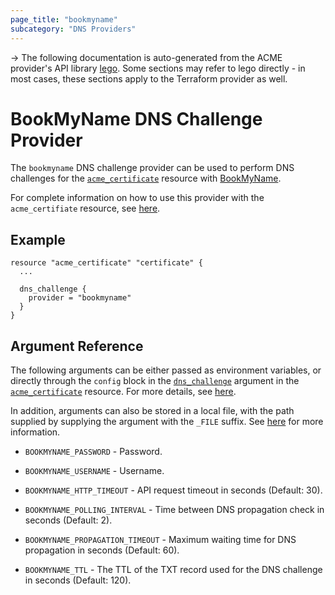 ```yaml
---
page_title: "bookmyname"
subcategory: "DNS Providers"
---
```


-> The following documentation is auto-generated from the ACME
provider's API library [lego](https://go-acme.github.io/lego/).  Some
sections may refer to lego directly - in most cases, these sections
apply to the Terraform provider as well.

# BookMyName DNS Challenge Provider

The `bookmyname` DNS challenge provider can be used to perform DNS challenges for
the [`acme_certificate`][resource-acme-certificate] resource with
[BookMyName](https://www.bookmyname.com/).

[resource-acme-certificate]: ../resources/certificate.md

For complete information on how to use this provider with the `acme_certifiate`
resource, see [here][resource-acme-certificate-dns-challenges].

[resource-acme-certificate-dns-challenges]: ../resources/certificate.md#using-dns-challenges

## Example

```hcl
resource "acme_certificate" "certificate" {
  ...

  dns_challenge {
    provider = "bookmyname"
  }
}
```
## Argument Reference

The following arguments can be either passed as environment variables, or
directly through the `config` block in the
[`dns_challenge`][resource-acme-certificate-dns-challenge-arg] argument in the
[`acme_certificate`][resource-acme-certificate] resource. For more details, see
[here][resource-acme-certificate-dns-challenges].

[resource-acme-certificate-dns-challenge-arg]: ../resources/certificate.md#dns_challenge

In addition, arguments can also be stored in a local file, with the path
supplied by supplying the argument with the `_FILE` suffix. See
[here][acme-certificate-file-arg-example] for more information.

[acme-certificate-file-arg-example]: ../resources/certificate.md#using-variable-files-for-provider-arguments

* `BOOKMYNAME_PASSWORD` - Password.
* `BOOKMYNAME_USERNAME` - Username.

* `BOOKMYNAME_HTTP_TIMEOUT` - API request timeout in seconds (Default: 30).
* `BOOKMYNAME_POLLING_INTERVAL` - Time between DNS propagation check in seconds (Default: 2).
* `BOOKMYNAME_PROPAGATION_TIMEOUT` - Maximum waiting time for DNS propagation in seconds (Default: 60).
* `BOOKMYNAME_TTL` - The TTL of the TXT record used for the DNS challenge in seconds (Default: 120).


